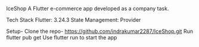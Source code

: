 IceShop
A Flutter e-commerce app developed as a company task.

Tech Stack
Flutter: 3.24.3
State Management: Provider

Setup-
Clone the repo- https://github.com/indrakumar2287/IceShop.git
Run flutter pub get
Use flutter run to start the app